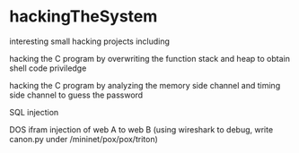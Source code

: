# hackingTheSystem
interesting small hacking projects including

  hacking the C program by overwriting the function stack and heap to obtain shell code priviledge
  
  hacking the C program by analyzing the memory side channel and timing side channel to guess the password
  
  SQL injection 
  
  DOS ifram injection of web A to web B (using wireshark to debug, write canon.py under /mininet/pox/pox/triton)
